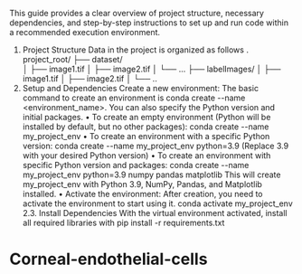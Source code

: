 This guide provides a clear overview of  project structure, necessary dependencies, and step-by-step instructions to set up and run code within a recommended execution environment.
1. Project Structure
Data in the  project is organized as follows . 
project_root/
├── dataset/                 
│   ├── image1.tif
│   ├── image2.tif
│   └── ...
├── labelImages/
│   ├── image1.tif
│   ├── image2.tif
│   └── ..
2. Setup and Dependencies
Create a new environment: The basic command to create an environment is 
conda create --name <environment_name>. You can also specify the Python version and initial packages.
•	To create an empty environment (Python will be installed by default, but no other packages):
conda create --name my_project_env
•	To create an environment with a specific Python version:
conda create --name my_project_env python=3.9
(Replace 3.9 with your desired Python version)
•	To create an environment with specific Python version and packages:
conda create --name my_project_env python=3.9 numpy pandas matplotlib
This will create my_project_env with Python 3.9, NumPy, Pandas, and Matplotlib installed.
•	Activate the environment: After creation, you need to activate the environment to start using it.
conda activate my_project_env
2.3. Install Dependencies
With the virtual environment activated, install all required libraries with 
pip install -r requirements.txt

# Corneal-endothelial-cells
